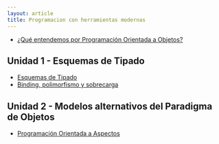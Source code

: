 ```yaml
---
layout: article
title: Programacion con herramientas modernas
---
```


-   [¿Qué entendemos por Programación Orientada a Objetos?](-que-entendemos-por-programacion-orientada-a-objetos-.html)

Unidad 1 - Esquemas de Tipado
-----------------------------

-   [Esquemas de Tipado](esquemas-de-tipado.html)
-   [Binding, polimorfismo y sobrecarga](binding--polimorfismo-y-sobrecarga.html)

Unidad 2 - Modelos alternativos del Paradigma de Objetos
--------------------------------------------------------

-   [Programación Orientada a Aspectos](programacion-orientada-a-aspectos.html)

